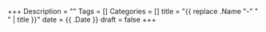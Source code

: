 +++
Description = ""
Tags = []
Categories = []
title = "{{ replace .Name "-" " " | title }}"
date = {{ .Date }}
draft = false
+++
